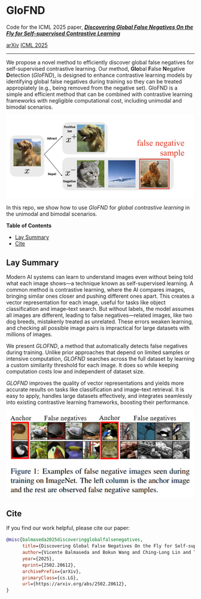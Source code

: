 # GloFND
Code for the ICML 2025 paper, [***Discovering Global False Negatives On the Fly for Self-supervised Contrastive Learning***](https://arxiv.org/abs/2502.20612)

[arXiv](https://arxiv.org/abs/2502.20612)
[ICML 2025](https://icml.cc/virtual/2025/poster/45576)

---

We propose a novel method to efficiently discover global false negatives for self-supervised contrastive learning. Our method, **Glo**bal **F**alse **N**egative **D**etection (*GloFND*), is designed to enhance contrastive learning models by identifying global false negatives during training so they can be treated appropiately (e.g., being removed from the negative set). GloFND is a simple and efficient method that can be combined with contrastive learning frameworks with negligible computational cost, including unimodal and bimodal scenarios.

![False negative issue in contrastive learning](assets/fn_cl.png)

In this repo, we show how to use *GloFND* for *global contrastive learning* in the unimodal and bimodal scenarios.

**Table of Contents**
- [Lay Summary](#lay-summary)
- [Cite](#cite)

## Lay Summary

Modern AI systems can learn to understand images even without being told what each image shows—a technique known as self-supervised learning. A common method is contrastive learning, where the AI compares images, bringing similar ones closer and pushing different ones apart. This creates a vector representation for each image, useful for tasks like object classification and image–text search. But without labels, the model assumes all images are different, leading to false negatives—related images, like two dog breeds, mistakenly treated as unrelated. These errors weaken learning, and checking all possible image pairs is impractical for large datasets with millions of images.

We present *GLOFND*, a method that automatically detects false negatives during training. Unlike prior approaches that depend on limited samples or intensive computation, *GLOFND* searches across the full dataset by learning a custom similarity threshold for each image. It does so while keeping computation costs low and independent of dataset size.

*GLOFND* improves the quality of vector representations and yields more accurate results on tasks like classification and image–text retrieval. It is easy to apply, handles large datasets effectively, and integrates seamlessly into existing contrastive learning frameworks, boosting their performance.

![False negative examples](assets/examples_fn.png)

## Cite

If you find our work helpful, please cite our paper:
```bibtex
@misc{balmaseda2025discoveringglobalfalsenegatives,
      title={Discovering Global False Negatives On the Fly for Self-supervised Contrastive Learning}, 
      author={Vicente Balmaseda and Bokun Wang and Ching-Long Lin and Tianbao Yang},
      year={2025},
      eprint={2502.20612},
      archivePrefix={arXiv},
      primaryClass={cs.LG},
      url={https://arxiv.org/abs/2502.20612}, 
}
```
